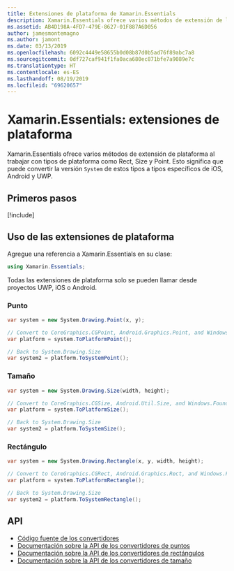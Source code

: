 ```yaml
---
title: Extensiones de plataforma de Xamarin.Essentials
description: Xamarin.Essentials ofrece varios métodos de extensión de la plataforma al trabajar con tipos de plataforma como Rect, Size y Point.
ms.assetid: AB4D198A-4FD7-479E-8627-01F887A6D056
author: jamesmontemagno
ms.author: jamont
ms.date: 03/13/2019
ms.openlocfilehash: 6092c4449e58655b0d08b87d0b5ad76f89abc7a8
ms.sourcegitcommit: 0df727caf941f1fa0aca680ec871bfe7a9089e7c
ms.translationtype: HT
ms.contentlocale: es-ES
ms.lasthandoff: 08/19/2019
ms.locfileid: "69620657"
---
```

# <a name="xamarinessentials-platform-extensions"></a>Xamarin.Essentials: extensiones de plataforma

Xamarin.Essentials ofrece varios métodos de extensión de plataforma al trabajar con tipos de plataforma como Rect, Size y Point. Esto significa que puede convertir la versión `System` de estos tipos a tipos específicos de iOS, Android y UWP. 

## <a name="get-started"></a>Primeros pasos

[!include[](~/essentials/includes/get-started.md)]

## <a name="using-platform-extensions"></a>Uso de las extensiones de plataforma

Agregue una referencia a Xamarin.Essentials en su clase:

```csharp
using Xamarin.Essentials;
```

Todas las extensiones de plataforma solo se pueden llamar desde proyectos UWP, iOS o Android.

### <a name="point"></a>Punto

```csharp
var system = new System.Drawing.Point(x, y);

// Convert to CoreGraphics.CGPoint, Android.Graphics.Point, and Windows.Foundation.Point
var platform = system.ToPlatformPoint();

// Back to System.Drawing.Size
var system2 = platform.ToSystemPoint();
```

### <a name="size"></a>Tamaño

```csharp
var system = new System.Drawing.Size(width, height);

// Convert to CoreGraphics.CGSize, Android.Util.Size, and Windows.Foundation.Size
var platform = system.ToPlatformSize();

// Back to System.Drawing.Size
var system2 = platform.ToSystemSize();
```

### <a name="rectangle"></a>Rectángulo

```csharp
var system = new System.Drawing.Rectangle(x, y, width, height);

// Convert to CoreGraphics.CGRect, Android.Graphics.Rect, and Windows.Foundation.Rect
var platform = system.ToPlatformRectangle();

// Back to System.Drawing.Size
var system2 = platform.ToSystemRectangle();
```

## <a name="api"></a>API

- [Código fuente de los convertidores](https://github.com/xamarin/Essentials/tree/master/Xamarin.Essentials/Types/PlatformExtensions)
- [Documentación sobre la API de los convertidores de puntos](xref:Xamarin.Essentials.PointExtensions)
- [Documentación sobre la API de los convertidores de rectángulos](xref:Xamarin.Essentials.RectangleExtensions)
- [Documentación sobre la API de los convertidores de tamaño](xref:Xamarin.Essentials.SizeExtensions)

